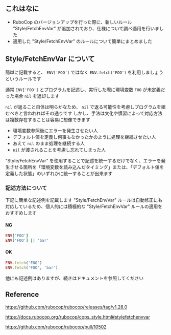 <!--
title:   RuboCop  v1.28 から追加された "Style/FetchEnvVar" について
tags:    ENV,RuboCop,Ruby,環境変数
id:      36db44b942b51181669f
private: false
-->
## これはなに

- RuboCop のバージョンアップを行った際に、新しいルール "Style/FetchEnvVar" が追加されており、仕様について調べ適用を行いました
- 適用した "Style/FetchEnvVar" のルールについて簡単にまとめました

## Style/FetchEnvVar について

簡単に記載すると、 `ENV['FOO']` ではなく `ENV.fetch('FOO')` を利用しましょうというルールです

通常 `ENV['FOO']` とプログラムを記述し、実行した際に環境変数 `FOO` が未定義だった場合 `nil` を返却します

`nil` が返ること自体は明らかなため、 `nil` で返る可能性を考慮しプログラムを組むべきと言われればその通りです
しかし、手法は文化や慣習によって対応方法は複数存在することは容易に想像できます

- 環境変数参照後にエラーを発生させたい人
- デフォルト値を定義し何事もなかったかのように処理を継続させたい人
- あえて `nil` のまま処理を継続する人
- `nil` が渡されることを考慮し忘れてしまった人

"Style/FetchEnvVar" を使用することで記述を統一するだけでなく、エラーを発生させる箇所を「環境変数を読み込んだタイミング」または、「デフォルト値を定義した状態」のいずれかに統一することが出来ます

### 記述方法について

下記に簡単な記述例を記載します
"Style/FetchEnvVar" ルールは自動修正にも対応しているため、個人的には積極的な "Style/FetchEnvVar" ルールの適用をおすすめします

#### NG

```ruby
ENV['FOO']
ENV['FOO'] || 'bar'
```

#### OK

```ruby
ENV.fetch('FOO')
ENV.fetch('FOO', 'bar')
```

他にも記述例はありますが、続きはドキュメントを参照してください

## Reference

https://github.com/rubocop/rubocop/releases/tag/v1.28.0

https://docs.rubocop.org/rubocop/cops_style.html#stylefetchenvvar

https://github.com/rubocop/rubocop/pull/10502